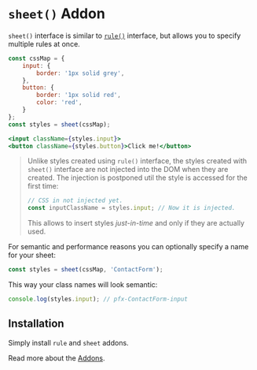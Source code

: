 # `sheet()` Addon

`sheet()` interface is similar to [`rule()`](./rule.md) interface, but allows you
to specify multiple rules at once.

```jsx
const cssMap = {
    input: {
        border: '1px solid grey',
    },
    button: {
        border: '1px solid red',
        color: 'red',
    }
};
const styles = sheet(cssMap);

<input className={styles.input}>
<button className={styles.button}>Click me!</button>
```

> Unlike styles created using `rule()` interface, the styles created with `sheet()` interface are
> not injected into the DOM when they are created. The injection is postponed util the style is accessed for the first time:
>
> ```js
> // CSS in not injected yet.
> const inputClassName = styles.input; // Now it is injected.
> ```
>
> This allows to insert styles *just-in-time* and only if they are actually used.

For semantic and performance reasons you can optionally specify a name for your sheet:

```js
const styles = sheet(cssMap, 'ContactForm');
```

This way your class names will look semantic:

```js
console.log(styles.input); // pfx-ContactForm-input
```

## Installation

Simply install `rule` and `sheet` addons.

Read more about the [Addons](./Addons.md).
